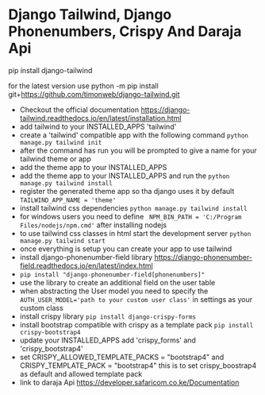 # Django Tailwind, Django Phonenumbers, Crispy And Daraja Api
pip install django-tailwind

for the latest version use
python -m pip install <a>git+https://github.com/timonweb/django-tailwind.git

* Checkout the official documentation <a>https://django-tailwind.readthedocs.io/en/latest/installation.html
* add tailwind to your INSTALLED_APPS 'tailwind'
* create a 'tailwind' compatible app with the following command `python manage.py tailwind init`
* after the command has run you will be prompted to give a name for your tailwind theme or app
* add the theme app to your INSTALLED_APPS
* add the theme  app to your INSTALLED_APPS and run the `python manage.py tailwind install`
* register the generated theme app so tha django uses it by default `TAILWIND_APP_NAME = 'theme'`
* install tailwind css dependencies `python manage.py tailwind install`
* for windows users you need to define ` NPM_BIN_PATH = 'C:/Program Files/nodejs/npm.cmd'` after installing nodejs
* to use tailwind css classes in html start the development server `python manage.py tailwind start`
* once everything is setup you can create your app to use tailwind
* install django-phonenumber-field library https://django-phonenumber-field.readthedocs.io/en/latest/index.html
* `pip install "django-phonenumber-field[phonenumbers]"`
* use the library to create an additional field on the user table
* when abstracting the User model you need to specify the `AUTH_USER_MODEL='path to your custom user class'` in settings as your custom class
* install crispy library `pip install django-crispy-forms`
* install bootstrap compatible with crispy as a template pack `pip install crispy-bootstrap4` 
* update your INSTALLED_APPS add 'crispy_forms' and 'crispy_bootstrap4'
* set CRISPY_ALLOWED_TEMPLATE_PACKS = "bootstrap4" and CRISPY_TEMPLATE_PACK = "bootstrap4"
this is to set crispy_boostrap4 as default and allowed template pack
* link to daraja Api https://developer.safaricom.co.ke/Documentation



